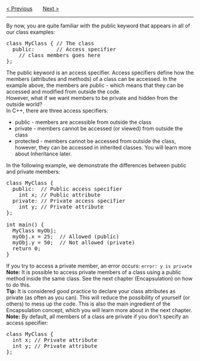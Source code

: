 <a href="/Classes/Constructors.md">&lt; Previous</a>
&nbsp;&nbsp;&nbsp;&nbsp;&nbsp;
<a href="/Classes/Encapsulation.md">Next &gt;</a>
<hr>
By now, you are quite familiar with the public keyword that appears in all of our class examples:
<pre>
class MyClass { // The class
  public:       // Access specifier
    // class members goes here
};
</pre>
The public keyword is an access specifier. Access specifiers define how the members (attributes and methods) of a class can be accessed. In the example above, the members are public - which means that they can be accessed and modified from outside the code.
<br>
However, what if we want members to be private and hidden from the outside world?
<br>
In C++, there are three access specifiers:
<ul>
  <li>public - members are accessible from outside the class</li>
  <li>private - members cannot be accessed (or viewed) from outside the class</li>
  <li>protected - members cannot be accessed from outside the class, however, they can be accessed in inherited classes. You will learn more about Inheritance later.</li>
</ul>
In the following example, we demonstrate the differences between public and private members:
<pre>
class MyClass {
  public:  // Public access specifier
    int x; // Public attribute
  private: // Private access specifier
    int y; // Private attribute
};<br>
int main() {
  MyClass myObj;
  myObj.x = 25;  // Allowed (public)
  myObj.y = 50;  // Not allowed (private)
  return 0;
}
</pre>
If you try to access a private member, an error occurs: <code>error: y is private</code>
<br>
<b>Note:</b> It is possible to access private members of a class using a public method inside the same class. See the next chapter (Encapsulation) on how to do this.
<br>
<b>Tip:</b> It is considered good practice to declare your class attributes as private (as often as you can). This will reduce the possibility of yourself (or others) to mess up the code. This is also the main ingredient of the Encapsulation concept, which you will learn more about in the next chapter.
<br>
<b>Note:</b> By default, all members of a class are private if you don't specify an access specifier:
<pre>
class MyClass {
  int x; // Private attribute
  int y; // Private attribute
};
</pre>
